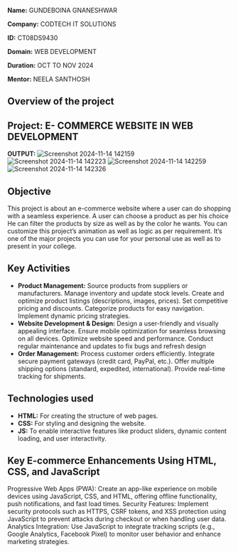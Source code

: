 **Name:** GUNDEBOINA GNANESHWAR
                                                      
**Company:** CODTECH IT SOLUTIONS

**ID:** CT08DS9430

**Domain:** WEB DEVELOPMENT

**Duration:** OCT TO NOV 2024

**Mentor:** NEELA SANTHOSH



## Overview of the project 
## Project: E- COMMERCE WEBSITE IN WEB DEVELOPMENT
**OUTPUT:** 
![Screenshot 2024-11-14 142159](https://github.com/user-attachments/assets/b9a6d25f-acf3-4d7a-8636-7faf98ee88ba)
![Screenshot 2024-11-14 142223](https://github.com/user-attachments/assets/07f5b4c7-4cd3-4ab7-81e1-f7c9791c7593)
![Screenshot 2024-11-14 142259](https://github.com/user-attachments/assets/33911d4f-4ed3-4581-9f28-bd3da33e9bd2)
![Screenshot 2024-11-14 142326](https://github.com/user-attachments/assets/a6e98a98-c847-4c8f-867c-1cf50b9deb47)


## Objective
This project is about an e-commerce website where a user can do shopping with a seamless experience. A user can choose a product as per his choice He can filter the products by size as well as by the color he wants. You can customize this project’s animation as well as logic as per requirement. It’s one of the major projects you can use for your personal use as well as to present in your college.

## Key Activities 
- **Product Management:** 
Source products from suppliers or manufacturers.
Manage inventory and update stock levels.
Create and optimize product listings (descriptions, images, prices).
Set competitive pricing and discounts.
Categorize products for easy navigation.
Implement dynamic pricing strategies.
- **Website Development & Design:**
Design a user-friendly and visually appealing interface.
Ensure mobile optimization for seamless browsing on all devices.
Optimize website speed and performance.
Conduct regular maintenance and updates to fix bugs and refresh design
- **Order Management:**
Process customer orders efficiently.
Integrate secure payment gateways (credit card, PayPal, etc.).
Offer multiple shipping options (standard, expedited, international).
Provide real-time tracking for shipments.
## Technologies used 
- **HTML:** For creating the structure of web pages.
- **CSS:** For styling and designing the website.
- **JS:** To enable interactive features like product sliders, dynamic content loading, and user interactivity.
## Key E-commerce Enhancements Using HTML, CSS, and JavaScript
Progressive Web Apps (PWA): Create an app-like experience on mobile devices using JavaScript, CSS, and HTML, offering offline functionality, push notifications, and fast load times.
Security Features: Implement security protocols such as HTTPS, CSRF tokens, and XSS protection using JavaScript to prevent attacks during checkout or when handling user data.
Analytics Integration: Use JavaScript to integrate tracking scripts (e.g., Google Analytics, Facebook Pixel) to monitor user behavior and enhance marketing strategies.
